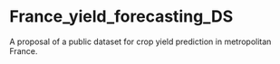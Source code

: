 # France_yield_forecasting_DS
A proposal of a public dataset for crop yield prediction in metropolitan France.
